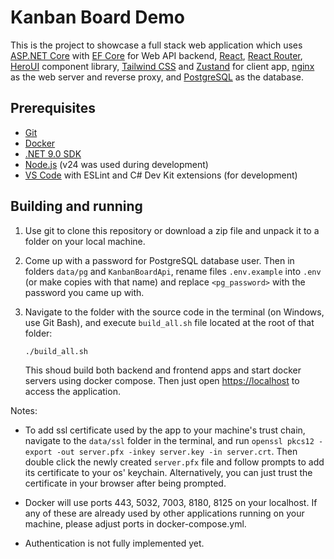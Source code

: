 # Kanban Board Demo

This is the project to showcase a full stack web application which uses [ASP.NET Core](https://learn.microsoft.com/en-us/aspnet/core/overview?view=aspnetcore-9.0) with [EF Core](https://learn.microsoft.com/en-us/ef/core/) for Web API backend, [React](https://react.dev), [React Router](https://reactrouter.com), [HeroUI](https://www.heroui.com) component library, [Tailwind CSS](https://tailwindcss.com) and [Zustand](https://github.com/pmndrs/zustand) for client app, [nginx](https://nginx.org) as the web server and reverse proxy, and [PostgreSQL](https://www.postgresql.org) as the database.

## Prerequisites

- [Git](https://git-scm.com)
- [Docker](https://www.docker.com/products/docker-desktop/)
- [.NET 9.0 SDK](https://dotnet.microsoft.com/en-us/download/dotnet)
- [Node.js](https://nodejs.org/en/download) (v24 was used during development)
- [VS Code](https://code.visualstudio.com) with ESLint and C# Dev Kit extensions (for development)

## Building and running

1) Use git to clone this repository or download a zip file and unpack it to a folder on your local machine.
2) Come up with a password for PostgreSQL database user. Then in folders ``data/pg`` and ``KanbanBoardApi``, rename files ``.env.example`` into ``.env`` (or make copies with that name) and replace ``<pg_password>`` with the password you came up with.
3) Navigate to the folder with the source code in the terminal (on Windows, use Git Bash), and execute ``build_all.sh`` file located at the root of that folder:

    ```sh
    ./build_all.sh
    ```

    This shoud build both backend and frontend apps and start docker servers using docker compose. Then just open [https://localhost](https://localhost) to access the application.

Notes:

- To add ssl certificate used by the app to your machine's trust chain, navigate to the ``data/ssl`` folder in the terminal, and run ``openssl pkcs12 -export -out server.pfx -inkey server.key -in server.crt``. Then double click the newly created ``server.pfx`` file and follow prompts to add its certificate to your os' keychain. Alternatively, you can just trust the certificate in your browser after being prompted.

- Docker will use ports 443, 5032, 7003, 8180, 8125 on your localhost. If any of these are already used by other applications running on your machine, please adjust ports in docker-compose.yml.

- Authentication is not fully implemented yet.
